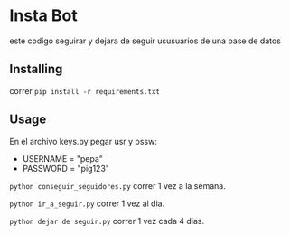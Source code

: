 # Insta Bot

este codigo seguirar y dejara de seguir ususuarios de una base de datos

## Installing

correr `pip install -r requirements.txt`

## Usage

En el archivo keys.py pegar usr y pssw:
- USERNAME = "pepa"
- PASSWORD = "pig123"

`python conseguir_seguidores.py`  correr 1 vez a la semana.

`python ir_a_seguir.py` correr 1 vez al dia.

`python dejar de seguir.py` correr 1 vez cada 4 dias.
